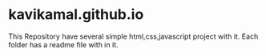 # kavikamal.github.io

This Repository have several simple html,css,javascript project with it. Each folder has a readme file with in it.
